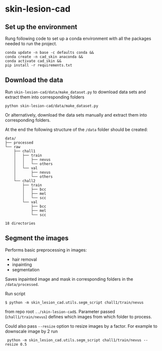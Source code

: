 # skin-lesion-cad

## Set up the environment

Rung following code to set up a conda environment with all the packages needed to run the project.

```
conda update -n base -c defaults conda &&
conda create -n cad_skin anaconda &&
conda activate cad_skin && 
pip install -r requirements.txt
```

## Download the data
Run `skin-lesion-cad/data/make_dataset.py` to download data sets and extract them into corresponding folders
```
python skin-lesion-cad/data/make_dataset.py
```
Or alternatively, download the data sets manually and extract them into corresponding folders.

At the end the following structure of the `/data` folder should be created:
```
data/
├── processed
└── raw
    ├── chall1
    │   ├── train
    │   │   ├── nevus
    │   │   └── others
    │   └── val
    │       ├── nevus
    │       └── others
    └── chall2
        ├── train
        │   ├── bcc
        │   ├── mel
        │   └── scc
        └── val
            ├── bcc
            ├── mel
            └── scc

18 directories
```

## Segment the images
Performs basic preprocessing in images:
* hair removal
* inpainting
* segmentation

Saves inpainted image and mask in corresponding folders in the `/data/processed`.

Run script 

```$ python -m skin_lesion_cad.utils.segm_script chall1/train/nevus```

from repo root `../skin-lesion-cad$`. Parameter passed (`chall1/train/nevus`) defines which images from which folder to process.

Could also pass `--resize` option to resize images by a factor. For example to downscale image by 2 run

``` python -m skin_lesion_cad.utils.segm_script chall1/train/nevus --resize 0.5```